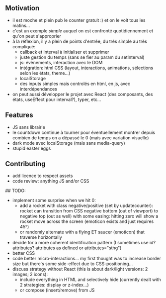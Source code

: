 ## Motivation

- il est moche et plein pub le counter gratuit :) et on le voit tous les matins...
- c'est un exemple _simple_ auquel on est confronté quotidiennement et qu'on peut s'approprier
- à la réflexion, il y a plein de points d'entrée, du très simple au très compliqué:
  - callback et interval à initialiser et supprimer
  - juste gestion du temps (sans se fier au param du setInterval)
  - js: évènements, interaction avec le DOM
  - intégration: html CSS (layout, interactions, animations, sélections selon les états, theme...)
  - localStorage
  - des inputs simples mais controlés en html, en js, avec interdépendances
- on peut aussi développer le projet avec React (des composants, des états, useEffect pour interval?), typer, etc...

## Features

- JS sans librairie
- le countdown continue à tourner pour éventuellement montrer depuis combien de temps on a dépassé le 0 (mais avec variation visuelle)
- dark mode avec localStorage (mais sans media-query)
- stupid easter eggs

## Contributing

- add licence to respect assets
- code review: anything JS and/or CSS

## TODO:

- implement some surprise when we hit 0:
  - add a rocket with class negative/positive (set by updatecounter): rocket can transition from CSS negative bottom (out of viewport) to negative top (out as well) with some easing: hitting zero will show a rocket move across the screen (emoticon exists and just requires 45°)
  - or randomly alternate with a flying ET saucer (emoticon) that traverse horizontally
- decide for a more coherent identification pattern (I sometimes use id? attributes? attributes as defined or attributes="sthg")
- better CSS
- code better micro-interactions... my first thought was to increase border size but there's some side-effect due to CSS-positioning...
- discuss strategy without React (this is about dark/light versions: 2 images; 2 icons):
  - include everything in HTML and selectively hide (currently dealt with 2 strategies: display or z-index...)
  - or compose (insert/remove) from JS
